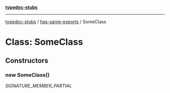 [**typedoc-stubs**](../../index.md)

***

[typedoc-stubs](../../modules.md) / [has-same-exports](../index.md) / SomeClass

# Class: SomeClass

## Constructors

### new SomeClass()

_SIGNATURE_MEMBER_PARTIAL_
